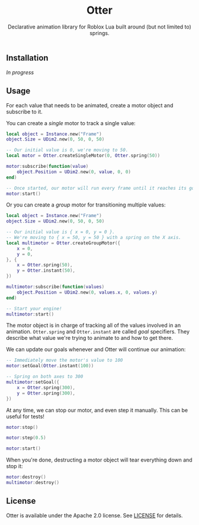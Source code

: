 <h1 align="center">Otter</h1>
<div align="center">
<!-- Coming soon!
	<a href="https://travis-ci.org/Roblox/otter">
		<img src="https://api.travis-ci.org/Roblox/otter.svg?branch=master" alt="Travis-CI Build Status" />
	</a>
	<a href="https://coveralls.io/github/Roblox/otter?branch=master">
		<img src="https://coveralls.io/repos/github/Roblox/otter/badge.svg?branch=master" alt="Coveralls Coverage" />
	</a>
	<a href="https://roblox.github.io/otter">
		<img src="https://img.shields.io/badge/docs-website-green.svg" alt="Documentation" />
	</a>
-->
</div>

<div align="center">
	Declarative animation library for Roblox Lua built around (but not limited to) springs.
</div>

<div>&nbsp;</div>

## Installation
*In progress*

## Usage
For each value that needs to be animated, create a motor object and subscribe to it.

You can create a *single* motor to track a single value:

```lua
local object = Instance.new("Frame")
object.Size = UDim2.new(0, 50, 0, 50)

-- Our initial value is 0, we're moving to 50.
local motor = Otter.createSingleMotor(0, Otter.spring(50))

motor:subscribe(function(value)
	object.Position = UDim2.new(0, value, 0, 0)
end)

-- Once started, our motor will run every frame until it reaches its goal.
motor:start()
```

Or you can create a *group* motor for transitioning multiple values:

```lua
local object = Instance.new("Frame")
object.Size = UDim2.new(0, 50, 0, 50)

-- Our initial value is { x = 0, y = 0 }.
-- We're moving to { x = 50, y = 50 } with a spring on the X axis.
local multimotor = Otter.createGroupMotor({
	x = 0,
	y = 0,
}, {
	x = Otter.spring(50),
	y = Otter.instant(50),
})

multimotor:subscribe(function(values)
	object.Position = UDim2.new(0, values.x, 0, values.y)
end)

-- Start your engine!
multimotor:start()
```

The motor object is in charge of tracking all of the values involved in an animation. `Otter.spring` and `Otter.instant` are called *goal* specifiers. They describe what value we're trying to animate to and how to get there.

We can update our goals whenever and Otter will continue our animation:

```lua
-- Immediately move the motor's value to 100
motor:setGoal(Otter.instant(100))

-- Spring on both axes to 300
multimotor:setGoal({
	x = Otter.spring(300),
	y = Otter.spring(300),
})
```

At any time, we can stop our motor, and even step it manually. This can be useful for tests!

```lua
motor:stop()

motor:step(0.5)

motor:start()
```

When you're done, destructing a motor object will tear everything down and stop it:

```lua
motor:destroy()
multimotor:destroy()
```

## License
Otter is available under the Apache 2.0 license. See [LICENSE](LICENSE) for details.